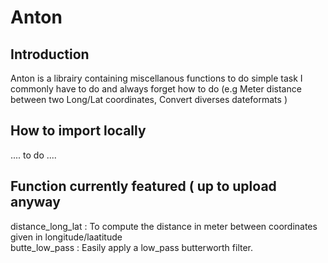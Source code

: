 # Anton

<h2> Introduction </h2>
Anton is a librairy containing miscellanous functions to do simple task I commonly have to do and always forget how to do (e.g Meter distance between two Long/Lat coordinates, Convert diverses dateformats ) 


<h2> How to import locally </h2>

.... to do ....


<h2> Function currently featured ( up to upload anyway </h2> 

distance_long_lat : To compute the distance in meter between coordinates given in longitude/laatitude    
butte_low_pass : Easily apply a low_pass butterworth filter.




